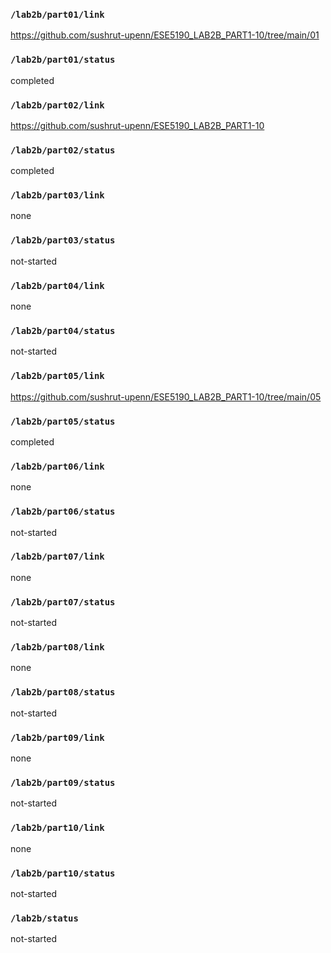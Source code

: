 ### `/lab2b/part01/link`
https://github.com/sushrut-upenn/ESE5190_LAB2B_PART1-10/tree/main/01
### `/lab2b/part01/status`
completed
### `/lab2b/part02/link`
https://github.com/sushrut-upenn/ESE5190_LAB2B_PART1-10
### `/lab2b/part02/status`
completed
### `/lab2b/part03/link`
none
### `/lab2b/part03/status`
not-started
### `/lab2b/part04/link`
none
### `/lab2b/part04/status`
not-started
### `/lab2b/part05/link`
https://github.com/sushrut-upenn/ESE5190_LAB2B_PART1-10/tree/main/05
### `/lab2b/part05/status`
completed
### `/lab2b/part06/link`
none
### `/lab2b/part06/status`
not-started
### `/lab2b/part07/link`
none
### `/lab2b/part07/status`
not-started
### `/lab2b/part08/link`
none
### `/lab2b/part08/status`
not-started
### `/lab2b/part09/link`
none
### `/lab2b/part09/status`
not-started
### `/lab2b/part10/link`
none
### `/lab2b/part10/status`
not-started
### `/lab2b/status`
not-started
